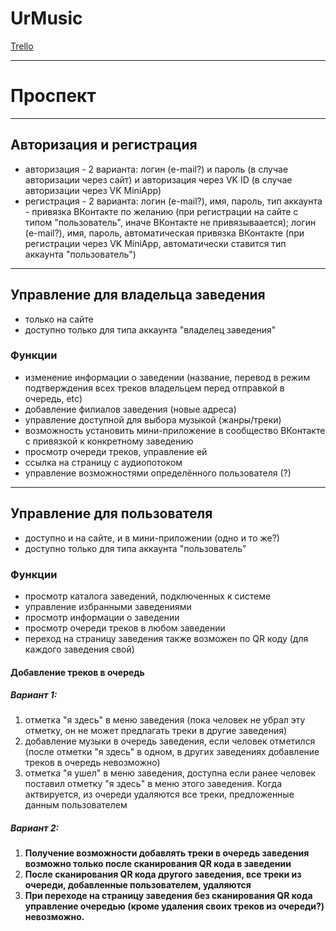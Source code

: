 # UrMusic

[Trello](https://trello.com/b/SViSLdYC/urmusic)


***

# Проспект

***

## Авторизация и регистрация

* авторизация - 2 варианта: логин (e-mail?) и пароль (в случае авторизации через сайт) и авторизация через VK ID (в случае авторизации через VK MiniApp)
* регистрация - 2 варианта: логин (e-mail?), имя, пароль, тип аккаунта - привязка ВКонтакте по желанию (при регистрации на сайте с типом "пользователь", иначе ВКонтакте не привязываается); логин (e-mail?), имя, пароль, автоматическая привязка ВКонтакте (при регистрации через VK MiniApp, автоматически ставится тип аккаунта "пользователь")

***

## Управление для владельца заведения
* только на сайте
* доступно только для типа аккаунта "владелец заведения"
### Функции
* изменение информации о заведении (название, перевод в режим подтверждения всех треков владельцем перед отправкой в очередь, etc)
* добавление филиалов заведения (новые адреса)
* управление доступной для выбора музыкой (жанры/треки)
* возможность установить мини-приложение в сообщество ВКонтакте с привязкой к конкретному заведению
* просмотр очереди треков, управление ей
* ссылка на страницу с аудиопотоком
* управление возможностями определённого пользователя (?)


*** 

## Управление для пользователя
* доступно и на сайте, и в мини-приложении (одно и то же?)
* доступно только для типа аккаунта "пользователь"
### Функции
* просмотр каталога заведений, подключенных к системе
* управление избранными заведениями
* просмотр информации о заведении
* просмотр очереди треков в любом заведении
* переход на страницу заведения также возможен по QR коду (для каждого заведения свой)
#### Добавление треков в очередь
##### Вариант 1: 
1. отметка "я здесь" в меню заведения (пока человек не убрал эту отметку, он не может предлагать треки в другие заведения)
2. добавление музыки в очередь заведения, если человек отметился (после отметки "я здесь" в одном, в других заведениях добавление треков в очередь невозможно)
3. отметка "я ушел" в меню заведения, доступна если ранее человек поставил отметку "я здесь" в меню этого заведения. Когда актвируется, из очереди удаляются все треки, предложенные данным пользователем
##### __Вариант 2:__
1. __Получение возможности добавлять треки в очередь заведения возможно только после сканирования QR кода в заведении__
2. __После сканирования QR кода другого заведения, все треки из очереди, добавленные пользователем, удаляются__
3. __При переходе на страницу заведения без сканирования QR кода управление очередью (кроме удаления своих треков из очереди?) невозможно.__
